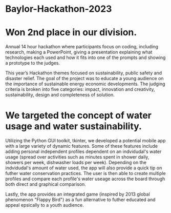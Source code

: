 # Baylor-Hackathon-2023

# Won 2nd place in our division.

Annual 14 hour hackathon where participants focus on coding, including research, making a PowerPoint, giving a presentation explaining what technologies each used and how it fits into one of the prompts and showing a prototype to the judges.

This year’s Hackathon themes focused on sustainability, public safety and disaster relief. The goal of the project was to educate a young audience on the importance of sustainable energy economic developments. The judging criteria is broken into five categories: impact, innovation and creativity, sustainability, design and completeness of solution.

# We targeted the concept of water usage and water sustainability.

Utilizing the Python GUI toolkit, tkinter, we developed a potential mobile app with a large variety of dynamic features. Some of these features include adding personal independent profiles dependent on an indvidudal's water usage (spread over activities such as minutes spent in shower daily, showers per week, dishwasher loads per week). Depending on the indvidudal's amount of water used, the app will also provide a quick tip on futher water conservation practices. The user is then able to create multiple profiles and compare each profile's water useage across the board through both direct and graphical comparison.

Lastly, the app provides an integrated game (inspired by 2013 global phenomenon "Flappy Bird") as a fun alternative to futher educated and appeal epsically to a youth audience.
